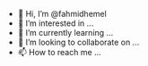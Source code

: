 - 👋 Hi, I’m @fahmidhemel
- 👀 I’m interested in ...
- 🌱 I’m currently learning ...
- 💞️ I’m looking to collaborate on ...
- 📫 How to reach me ...

<!---
fahmidhemel/fahmidhemel is a ✨ special ✨ repository because its `README.md` (this file) appears on your GitHub profile.
You can click the Preview link to take a look at your changes.
--->

